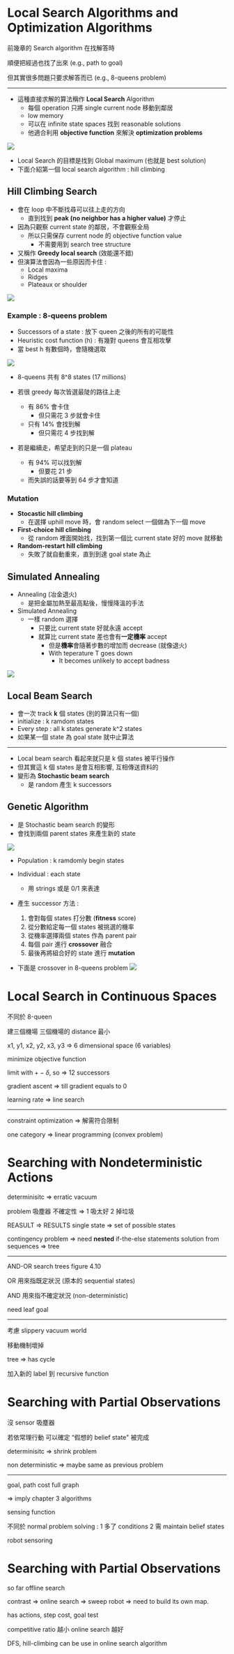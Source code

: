 # Local Search Algorithms and Optimization Algorithms
前幾章的 Search algorithm 在找解答時

順便把經過也找了出來 (e.g., path to goal)

但其實很多問題只要求解答而已 (e.g., 8-queens problem)

---
* 這種直接求解的算法稱作 **Local Search** Algorithm
  * 每個 operation 只將 single current node 移動到鄰居
  * low memory
  * 可以在 infinite state spaces 找到 reasonable solutions
  * 他適合利用 **objective function** 來解決 **optimization problems**

![](../.gitbook/assets/ncku_artificial_intelligence/state_space_1d.png)

* Local Search 的目標是找到 Global maximum (也就是 best solution)
* 下面介紹第一個 local search algorithm : hill climbing 

## Hill Climbing Search
* 會在 loop 中不斷找尋可以往上走的方向
  * 直到找到 **peak (no neighbor has a higher value)** 才停止
* 因為只觀察 current state 的鄰居，不會觀察全局
  * 所以只需保存 current node 的 objective function value
    * 不需要用到 search tree structure
* 又稱作 **Greedy local search** (效能還不錯)
* 但演算法會因為一些原因而卡住 :
  * Local maxima
  * Ridges
  * Plateaux or shoulder

![](../.gitbook/assets/ncku_artificial_intelligence/hill_climbing_algorithm.png)

### Example : 8-queens problem
* Successors of a state : 放下 queen 之後的所有的可能性
* Heuristic cost function (h) : 有幾對 queens 會互相攻擊
* 當 best h 有數個時，會隨機選取

![](../.gitbook/assets/ncku_artificial_intelligence/hill_climbing_8_queens.png)

* 8-queens 共有 8^8 states (17 millions)
* 若很 greedy 每次皆選最陡的路往上走
  * 有 86% 會卡住
    * 但只需花 3 步就會卡住
  * 只有 14% 會找到解
    * 但只需花 4 步找到解

* 若是繼續走，希望走到的只是一個 plateau
  * 有 94% 可以找到解
    * 但要花 21 步
  * 而失誤的話要等到 64 步才會知道

### Mutation
* **Stocastic hill climbing**
  * 在選擇 uphill move 時，會 random select 一個做為下一個 move
* **First-choice hill climbing**
  * 從 random 裡面開始找，找到第一個比 current state 好的 move 就移動
* **Random-restart hill climbing**
  * 失敗了就自動重來，直到到達 goal state 為止


## Simulated Annealing
* Annealing (冶金退火)
  * 是把金屬加熱至最高點後，慢慢降溫的手法
* Simulated Annealing
  * 一樣 random 選擇
    * 只要比 current state 好就永遠 accept
    * 就算比 current state 差也會有**一定機率** accept
      * 但是**機率**會隨著步數的增加而 decrease (就像退火)
      * With teperature T goes down
        * It becomes unlikely to accept badness

![](../.gitbook/assets/ncku_artificial_intelligence/simulated_annealing.png)


## Local Beam Search
* 會一次 track **k** 個 states (別的算法只有一個)
* initialize : k ramdom states
* Every step : all k states generate k^2 states
* 如果某一個 state 為 goal state 就中止算法

---

* Local beam search 看起來就只是 k 個 states 被平行操作
* 但其實這 k 個 states 是會互相影響, 互相傳送資料的
* 變形為 **Stochastic beam search**
  * 是 random 產生 k successors


## Genetic Algorithm
* 是 Stochastic beam search 的變形
* 會找到兩個 parent states 來產生新的 state

![](../.gitbook/assets/ncku_artificial_intelligence/genetic_algorithms_graph.png)

* Population : k ramdomly begin states
* Individual : each state
  * 用 strings 或是 0/1 來表達

* 產生 successor 方法 :
   1. 會對每個 states 打分數 (**fitness** score)
   2. 從分數給定每一個 states 被挑選的機率
   3. 從機率選擇兩個 states 作為 parent pair
   4. 每個 pair 進行 **crossover** 融合
   5. 最後再將組合好的 state 進行 **mutation**

* 下面是 crossover in 8-queens problem
![](../.gitbook/assets/ncku_artificial_intelligence/genetic_algorithms_crossover.png)



# Local Search in Continuous Spaces
不同於 8-queen

建三個機場 三個機場的 distance 最小

x1, y1, x2, y2, x3, y3 => 6 dimensional space (6 variables)

minimize objective function

limit with $+- \delta$, so => 12 successors

gradient ascent => till gradient equals to 0

learning rate => line search

---

constraint optimization => 解需符合限制

one category => linear programming (convex problem)
 
 
# Searching with Nondeterministic Actions
determinisitc => erratic vacuum

problem 吸塵器 不確定性 => 1 吸太好 2 掉垃圾

REASULT => RESULTS
single state => set of possible states

contingency problem
=> need **nested** if-the-else statements
solution from sequences => tree

---

AND-OR search trees
figure 4.10

OR 用來指既定狀況 (原本的 sequential states)

AND 用來指不確定狀況 (non-deterministic)

need leaf goal

---

考慮 slippery vacuum world

移動機制壞掉

tree => has cycle

加入新的 label 到 recursive function


# Searching with Partial Observations
沒 sensor 吸塵器

若依常理行動 可以確定 “假想的 belief state" 被完成

determinisitc => shrink problem

non deterministic => maybe same as previous problem

---

goal, path cost full graph

=> imply chapter 3 algorithms

sensing function

不同於 normal problem solving :
1 多了 conditions
2 需 maintain belief states

robot sensoring

# Searching with Partial Observations
so far offline search

contrast => online search => sweep robot => need to build its own map.

has actions, step cost, goal test

competitive ratio 越小 online search 越好

DFS, hill-climbing can be use in online search algorithm


